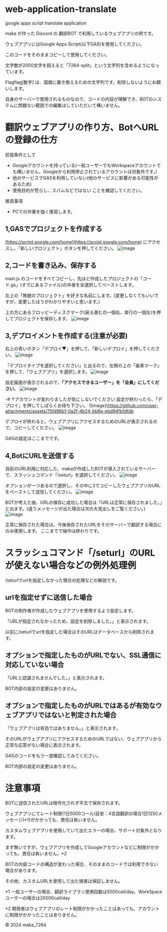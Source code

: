 # web-application-translate
google apps script translate application 

maka が作った Discord の 翻訳BOT で利用しているウェブアプリの例です。

ウェブアプリにはGoogle Apps Script(以下GAS)を使用してください。

このコードをそのままコピーして使用してください。

文字数が2000文字を超えると「7264-split」という文字列を含めるようになっています。

Flagflag[数字] は、国旗に置き換えるための文字列です。削除しないようにお願いします。

自身のサーバーで使用されるものなので、コードの内容が理解でき、BOTのシステムに問題ない範囲での編集はしていただいて構いません。

# 翻訳ウェブアプリの作り方、BotへURLの登録の仕方
前提条件として
- Googleアカウントを持っている(一般ユーザーでもWorkspaceアカウントでも構いません、Googleから利用停止されているアカウントは対象外です。)
- 他のサービスでGASを利用していない(他のサービスに影響がある可能性があるため)
- 使用目的が荒らし、スパムなどではない
ことを確認してください。

推奨事項
- PCでの作業を強く推奨します。

## 1,GASでプロジェクトを作成する
[https://script.google.com/home](https://script.google.com/home) にアクセスし、「新しいプロジェクト」ボタンを押してください。
![image](https://github.com/user-attachments/assets/b6771567-d5d3-483a-8426-f1d260672a74)
## 2,コードを書き込み、保存する
main.js のコードをすべてコピーし、先ほど作成したプロジェクトの「コード.gs」(すでにあるファイル)の中身を全選択してペーストします。

左上の「無題のプロジェクト」を好きな名前にします。(変更しなくてもいいですが、変更したほうがわかりやすいと思います。)

上の方にあるフロッピーディスクマーク(戻る進むの一個右、実行の一個左)を押してプロジェクトを保存します。
![image](https://github.com/user-attachments/assets/42b2a93d-acfe-40ea-b5d2-a9b380e06e0c)
## 3,デプロイメントを作成する(注意が必要)
右上の青いボタン「デプロイ▼」を押して、「新しいデプロイ」を押してください。
![image](https://github.com/user-attachments/assets/9c71e42c-b05a-4a4e-9546-28b1f2bc9cca)

「デプロイタイプを選択してください」と出るので、左側の上の「歯車マーク」を押して、「ウェブアプリ」を選択します。
![image](https://github.com/user-attachments/assets/21e1f11d-8ed8-4260-bd19-9231862d96cd)

設定画面が表示されるので、__**「アクセスできるユーザー」を「全員」にしてください**__。
![image](https://github.com/user-attachments/assets/9def56f3-b28d-4614-b403-17d26a8b748a)

-# ↑アカウントが変わりましたが気にしないでください
設定が終わったら、「デプロイ」を押してしばらくお待ち下さい。
![image](https://github.com/user-attachments/assets/75fd96b1-0a2f-4b24-bb6e-ebd94fb1dfdb

デプロイが終わると、ウェブアプリにアクセスするためのURLが表示されるので、コピーしてください。
![image](https://github.com/user-attachments/assets/a3e126c9-ae5b-4bd1-82a8-f1454b1fb932)

GASの設定はここまでです。
## 4,BotにURLを送信する
自前のURL利用に対応した、makaが作成したBOTが導入されているサーバーで、スラッシュコマンド「/seturl」を選択してください。
![image](https://github.com/user-attachments/assets/e3cca7d9-544b-4537-b859-9df702bd531d)

オプションが一つあるので選択し、その中に3でコピーしたウェブアプリのURLをペーストして送信してください。
![image](https://github.com/user-attachments/assets/dc5c6bbf-ce4f-4ce7-8544-bede370ddffc)

BOTが考えた後、URLの保存に成功した場合は「URLは正常に保存されました。」と出ます。(違うメッセージが出た場合は次の大見出しをご覧ください。)
![image](https://github.com/user-attachments/assets/750cc83b-9eaf-4539-8661-b60b7d56a0a5)

正常に保存された場合は、今後保存されたURLをそのサーバーで翻訳する場合にのみ使用します。
ここまでで操作は終わりです。

# スラッシュコマンド「/seturl」のURLが使えない場合などの例外処理例
/seturlでurlを指定しなかった場合の処理などの解説です。
## urlを指定せずに送信した場合
BOTの制作者が作成したウェブアプリを使用するよう設定します。

「URLが指定されなかったため、設定を削除しました。」と表示されます。

以前に/seturlでurlを指定した場合はそのURLはデータベースから削除されます。
## オプションで指定したものがURLでない、SSL通信に対応していない場合
「URLと認識されませんでした。」と表示されます。

BOT内部の設定の変更はありません。
## オプションで指定したものがURLではあるが有効なウェブアプリではないと判定された場合
「ウェブアプリは有効ではありません。」と表示されます。

そのURLがウェブアプリにアクセスするためのURLではない、ウェブアプリから正常な応答がない場合に表示されます。

GASのコードをもう一度確認してみてください。

BOT内部の設定の変更はありません。

# 注意事項
BOTに送信されたURLは暗号化されず平文で保存されます。

ウェブアプリにてレート制限{1日5000コール(目安：4言語翻訳の場合1日1250メッセージ)*1}がかかっても、責任は負いません。

カスタムウェブアプリを使用していて出たエラーの場合、サポート対象外となります。

まず無いですが、ウェブアプリを作成してGoogleアカウントなどに制限がかかっても、責任は負いません。*2

BOTの内部コードの構造が変わった場合、そのままのコードでは利用できない場合があります。

その他、カスタムURLを使用して出た損害は保証しません。


*1 一般ユーザーの場合、翻訳ライブラリ使用回数は5000call/day、WorkSpaceユーザーの場合は20000call/day

*2 開発者はウェブアプリのレート制限がかかったことはあっても、アカウントに制限がかかったことはありません。

©️ 2024 maka_7264 
